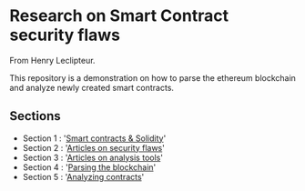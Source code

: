 # Research on Smart Contract security flaws 
From Henry Leclipteur.

This repository is a demonstration on how to parse the ethereum blockchain and analyze newly created smart contracts.


## Sections
+ Section 1 : '[Smart contracts & Solidity](https://github.com/Longferret/smart_contract_tax/blob/main/solidity.adoc)'
+ Section 2 : '[Articles on security flaws](https://github.com/Longferret/smart_contract_tax/blob/main/flaws_article.adoc)'
+ Section 3 : '[Articles on analysis tools](https://github.com/Longferret/smart_contract_tax/blob/main/tools_article.adoc)'
+ Section 4 : '[Parsing the blockchain](https://github.com/Longferret/smart_contract_tax/blob/main/parsingblock.adoc)'
+ Section 5 : '[Analyzing contracts](https://github.com/Longferret/smart_contract_tax/blob/main/analysis.adoc)'
